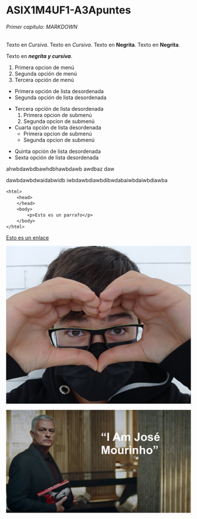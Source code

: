 # ASIX1M4UF1-A3Apuntes

###### Primer capítulo: MARKDOWN

Texto en *Cursiva*.
Texto en _Cursiva_.
Texto en **Negrita**.
Texto en __Negrita__.

Texto en *__negrita y cursiva__*.

1. Primera opcion de menú
2. Segunda opción de menú
3. Tercera opción de menú

* Primera opción de lista desordenada
* Segunda opción de lista desordenada
- Tercera opción de lista desordenada
    1. Primera opcion de submenú
    2. Segunda opcion de submenú
- Cuarta opción de lista desordenada
    * Primera opcion de submenú
    * Segunda opcion de submenú
+ Quinta opción de lista desordenada
+ Sexta opción de lista desordenada

ahwbdawbdbawhdbhawbdawb
awdbaz
daw


dawbdawbdwaidabwidb
iwbdawbdiawbdibwdabaiwbdaiwbdiawba

```
<html>
    <head>
    </head>
    <body>
        <p>Esto es un parrafo</p>
    </body>
</html>
```
[Esto es un enlace](http://joan23.fje.edu "Enlace a la web del cole")

![Esto es una imagen del Conde y de José Mourinho](https://github.com/OscarLopez25032004/ASIX1M4UF1-A3Apuntes/blob/main/06%20(1).jpg "Titulo opcional de la imagen")

![Esto es una imagen del Conde y de José Mourinho](https://github.com/OscarLopez25032004/ASIX1M4UF1-A3Apuntes/blob/main/image.png "Titulo opcional de la imagen")
